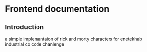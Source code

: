 # Frontend documentation

## Introduction

a simple implemantaion of rick and morty characters for enetekhab industrial co code chanlenge
